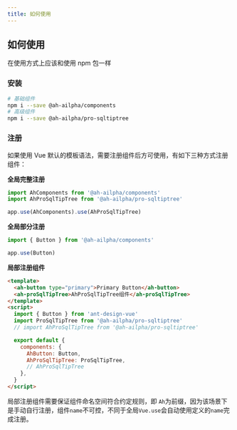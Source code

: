 ```yaml
---
title: 如何使用
---
```


## 如何使用

在使用方式上应该和使用 npm 包一样

### 安装

```bash
# 基础组件
npm i --save @ah-ailpha/components
# 高级组件
npm i --save @ah-ailpha/pro-sqltiptree
```

### 注册

如果使用 Vue 默认的模板语法，需要注册组件后方可使用，有如下三种方式注册组件：

**全局完整注册**

```js
import AhComponents from '@ah-ailpha/components'
import AhProSqlTipTree from '@ah-ailpha/pro-sqltiptree'

app.use(AhComponents).use(AhProSqlTipTree)
```

**全局部分注册**

```js
import { Button } from '@ah-ailpha/components'

app.use(Button)
```

**局部注册组件**

```html
<template>
  <ah-button type="primary">Primary Button</ah-button>
  <ah-proSqlTipTree>AhProSqlTipTree组件</ah-proSqlTipTree>
</template>
<script>
  import { Button } from 'ant-design-vue'
  import ProSqlTipTree from '@ah-ailpha/pro-sqltiptree'
  // import AhProSqlTipTree from '@ah-ailpha/pro-sqltiptree'

  export default {
    components: {
      AhButton: Button,
      AhProSqlTipTree: ProSqlTipTree,
      // AhProSqlTipTree
    },
  }
</script>
```

局部注册组件需要保证组件命名空间符合约定规则，即 `Ah`为前缀，因为该场景下是手动自行注册，组件`name`不可控，不同于全局`Vue.use`会自动使用定义的`name`完成注册。
